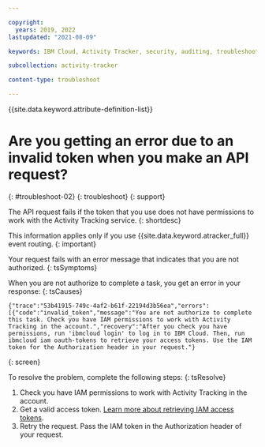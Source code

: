 ```yaml
---

copyright:
  years: 2019, 2022
lastupdated: "2021-08-09"

keywords: IBM Cloud, Activity Tracker, security, auditing, troubleshooting

subcollection: activity-tracker

content-type: troubleshoot

---
```


{{site.data.keyword.attribute-definition-list}}

# Are you getting an error due to an invalid token when you make an API request?
{: #troubleshoot-02}
{: troubleshoot}
{: support} 

The API request fails if the token that you use does not have permissions to work with the Activity Tracking service.
{: shortdesc}


This information applies only if you use {{site.data.keyword.atracker_full}} event routing.
{: important}


Your request fails with an error message that indicates that you are not authorized.
{: tsSymptoms}

When you are not authorize to complete a task, you get an error in your response:
{: tsCauses}

```text
{"trace":"53b41915-749c-4af2-b61f-22194d3b56ea","errors":[{"code":"invalid_token","message":"You are not authorize to complete this task. Check you have IAM permissions to work with Activity Tracking in the account.","recovery":"After you check you have permissions, run 'ibmcloud login' to log in to IBM Cloud. Then, run ibmcloud iam oauth-tokens to retrieve your access tokens. Use the IAM token for the Authorization header in your request."} 
```
{: screen}


To resolve the problem, complete the following steps:
{: tsResolve}

1. Check you have IAM permissions to work with Activity Tracking in the account.
2. Get a valid access token. [Learn more about retrieving IAM access tokens](/docs/activity-tracker?topic=activity-tracker-retrieve-iam-token).
3. Retry the request. Pass the IAM token in the Authorization header of your request.










